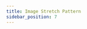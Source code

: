 ```yaml
---
title: Image Stretch Pattern
sidebar_position: 7
---
```


<DarumaPlayer src='https://raw.githubusercontent.com/verygoodgraphics/resource/main/feature/fill__daruma/fill__image_stretch_pattern.daruma' />

